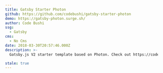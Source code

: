```yaml
---
title: Gatsby Starter Photon
github: https://github.com/codebushi/gatsby-starter-photon
demo: https://gatsby-photon.surge.sh/
author: Code Bushi
ssg:
  - Gatsby
cms:
  - No Cms
date: 2018-03-30T20:57:46.000Z
description: >-
  Gatsby.js V2 starter template based on Photon. Check out https://codebushi.com/gatsby-starters-and-themes/ for more Gatsby starters.

stale: true
---
```

